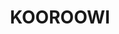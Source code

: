 ---
lastmod: '2025-04-06T06:05:20+00:00'
latitude: -30.459807
layout: suburb
longitude: 152.840266
postcode: '2454'
state: NSW
title: KOOROOWI
url: /nsw/kooroowi/
---